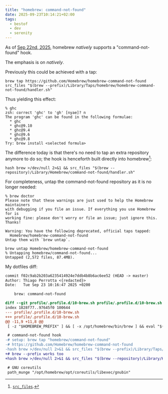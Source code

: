 ```yaml
---
title: "homebrew: command-not-found"
date: 2025-09-23T10:14:21+02:00
tags:
  - bestof
  - dev
  - serenity
---
```


As of [Sep 22nd, 2025](https://github.com/Homebrew/homebrew-command-not-found),
homebrew _natively_ supports a "command-not-found" hook.

The emphasis is on _natively_.

Previously this could be achieved with a tap:

```shell
brew tap https://github.com/Homebrew/homebrew-command-not-found
src_files "$(brew --prefix)/Library/Taps/homebrew/homebrew-command-not-found/handler.sh"
```

Thus yielding this effect:

```shell
% ghc
zsh: correct 'ghc' to 'gh' [nyae]? n
The program 'ghc' can be found in the following formulae:
  * ghc
  * ghc@9.10
  * ghc@9.4
  * ghc@9.6
  * ghc@9.8
Try: brew install <selected formula>
```

The difference today is that there's no need to tap an extra repository anymore
to do so; the hook is henceforth built directly into homebrew[^1]:

```shell
hash brew >/dev/null 2>&1 && src_files "$(brew --repository)/Library/Homebrew/command-not-found/handler.sh"
```

For completeness, untap the command-not-found repository as it is no longer
needed:

```shell
% brew doctor
Please note that these warnings are just used to help the Homebrew maintainers
with debugging if you file an issue. If everything you use Homebrew for is
working fine: please don't worry or file an issue; just ignore this. Thanks!

Warning: You have the following deprecated, official taps tapped:
  Homebrew/homebrew-command-not-found
Untap them with `brew untap`.
```

```shell
brew untap Homebrew/homebrew-command-not-found
% Untapping homebrew/command-not-found...
Untapped (2,572 files, 87.4MB).
```

My dotfiles diff:

```diff
commit f02c9ab2b203a6235414924e7ddb4b8b6ac6ee52 (HEAD -> master)
Author: Thiago Perrotta <{redacted}>
Date:   Tue Sep 23 10:16:47 2025 +0200

    brew: command-not-found

diff --git profile/.profile.d/10-brew.sh profile/.profile.d/10-brew.sh
index 1828f77..97645f0 100644
--- profile/.profile.d/10-brew.sh
+++ profile/.profile.d/10-brew.sh
@@ -11,9 +11,8 @@
 [ -z "$HOMEBREW_PREFIX" ] && [ -x /opt/homebrew/bin/brew ] && eval "$(/opt/homebrew/bin/brew shellenv)"

 # command-not-found hook
-# setup: brew tap "homebrew/command-not-found"
-# https://github.com/Homebrew/homebrew-command-not-found
-hash brew >/dev/null 2>&1 && src_files "$(brew --prefix)/Library/Taps/homebrew/homebrew-command-not-found/handler.sh"
+# brew --prefix works too
+hash brew >/dev/null 2>&1 && src_files "$(brew --repository)/Library/Homebrew/command-not-found/handler.sh"

 # GNU coreutils
 path_munge "/opt/homebrew/opt/coreutils/libexec/gnubin"
```

[^1]: [`src_files`](https://github.com/thiagowfx/.dotfiles/blob/13d66a2b80efa02c611a747008124cbbb3ef3a8f/profile/.profilerc#L17).
